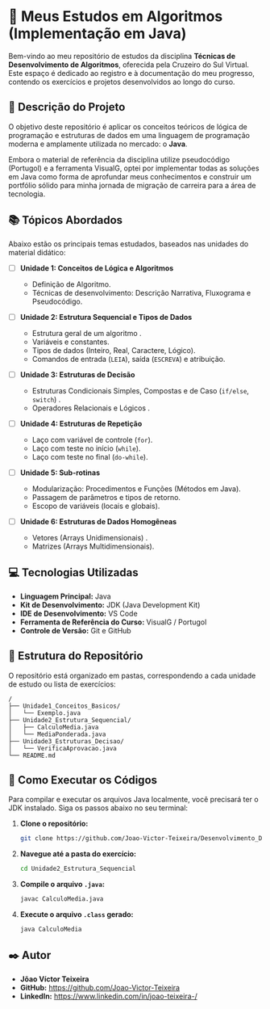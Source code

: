 # 🚀 Meus Estudos em Algoritmos (Implementação em Java)

Bem-vindo ao meu repositório de estudos da disciplina **Técnicas de Desenvolvimento de Algoritmos**, oferecida pela Cruzeiro do Sul Virtual. Este espaço é dedicado ao registro e à documentação do meu progresso, contendo os exercícios e projetos desenvolvidos ao longo do curso.

## 📝 Descrição do Projeto

O objetivo deste repositório é aplicar os conceitos teóricos de lógica de programação e estruturas de dados em uma linguagem de programação moderna e amplamente utilizada no mercado: o **Java**.

Embora o material de referência da disciplina utilize pseudocódigo (Portugol) e a ferramenta VisualG, optei por implementar todas as soluções em Java como forma de aprofundar meus conhecimentos e construir um portfólio sólido para minha jornada de migração de carreira para a área de tecnologia.

## 📚 Tópicos Abordados

Abaixo estão os principais temas estudados, baseados nas unidades do material didático:

* [ ] **Unidade 1: Conceitos de Lógica e Algoritmos**
    * Definição de Algoritmo.
    * Técnicas de desenvolvimento: Descrição Narrativa, Fluxograma e Pseudocódigo.

* [ ] **Unidade 2: Estrutura Sequencial e Tipos de Dados**
    * Estrutura geral de um algoritmo .
    * Variáveis e constantes.
    * Tipos de dados (Inteiro, Real, Caractere, Lógico).
    * Comandos de entrada (`LEIA`), saída (`ESCREVA`) e atribuição.

* [ ] **Unidade 3: Estruturas de Decisão**
    * Estruturas Condicionais Simples, Compostas e de Caso (`if/else`, `switch`) .
    * Operadores Relacionais e Lógicos .

* [ ] **Unidade 4: Estruturas de Repetição**
    * Laço com variável de controle (`for`).
    * Laço com teste no início (`while`).
    * Laço com teste no final (`do-while`).

* [ ] **Unidade 5: Sub-rotinas**
    * Modularização: Procedimentos e Funções (Métodos em Java).
    * Passagem de parâmetros e tipos de retorno.
    * Escopo de variáveis (locais e globais).

* [ ] **Unidade 6: Estruturas de Dados Homogêneas**
    * Vetores (Arrays Unidimensionais) .
    * Matrizes (Arrays Multidimensionais).

## 💻 Tecnologias Utilizadas

* **Linguagem Principal:** Java
* **Kit de Desenvolvimento:** JDK (Java Development Kit)
* **IDE de Desenvolvimento:** VS Code
* **Ferramenta de Referência do Curso:** VisualG / Portugol
* **Controle de Versão:** Git e GitHub

## 📂 Estrutura do Repositório

O repositório está organizado em pastas, correspondendo a cada unidade de estudo ou lista de exercícios:

```
/
├── Unidade1_Conceitos_Basicos/
│   └── Exemplo.java
├── Unidade2_Estrutura_Sequencial/
│   ├── CalculoMedia.java
│   └── MediaPonderada.java
├── Unidade3_Estruturas_Decisao/
│   └── VerificaAprovacao.java
└── README.md
```

## 🚀 Como Executar os Códigos

Para compilar e executar os arquivos Java localmente, você precisará ter o JDK instalado. Siga os passos abaixo no seu terminal:

1.  **Clone o repositório:**
    ```bash
    git clone https://github.com/Joao-Victor-Teixeira/Desenvolvimento_De_Algoritimos
    ```
2.  **Navegue até a pasta do exercício:**
    ```bash
    cd Unidade2_Estrutura_Sequencial
    ```
3.  **Compile o arquivo `.java`:**
    ```bash
    javac CalculoMedia.java
    ```
4.  **Execute o arquivo `.class` gerado:**
    ```bash
    java CalculoMedia
    ```

## ✒️ Autor

* **Jõao Víctor Teixeira**
* **GitHub:** https://github.com/Joao-Victor-Teixeira
* **LinkedIn:** https://www.linkedin.com/in/joao-teixeira-/
